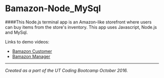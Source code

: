 # Bamazon-Node_MySql


####This Node.js terminal app is an Amazon-like storefront where users can buy items from the store's inventory. This app uses Javascript, Node.js and MySql. 

Links to demo videos:
  * [Bamazon Customer](http://res.cloudinary.com/thefinleycode/image/fetch/http://res.cloudinary.com/thefinleycode/image/upload/c_scale%2Cw_1138/v1473654600/daywithyourdogscreenshot_zttivx.png)
  * [Bamazon Manager]()



----
*Created as a part of the UT Coding Bootcamp October 2016.* 
